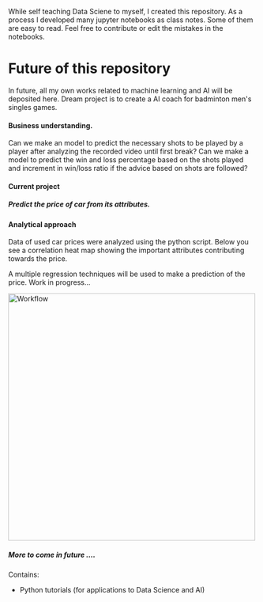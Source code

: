 While self teaching Data Sciene to myself, I created this repository. As a process I developed many jupyter notebooks as class notes. Some of them are easy to read. Feel free to contribute or edit the mistakes in the notebooks.

# Future of this repository
In future, all my own works related to machine learning and AI will be deposited here. Dream project is to create a AI coach for badminton men's singles games.

#### Business understanding.
Can we make an model to predict the necessary shots to be played by a player after analyzing the recorded video until first break?
Can we make a model to predict the win and loss percentage based on the shots played and increment in win/loss ratio if the advice based on shots are followed?


#### Current project
##### Predict the price of car from its attributes.

#### Analytical approach
Data of used car prices were analyzed using the python script. Below you see a correlation heat map showing the important attributes contributing towards the price.

A multiple regression techniques will be used to make a prediction of the price. Work in progress...

<img src="https://github.com/RamanathanVaradharajan/Python-for-Data-Science/blob/master/assets/websiteimage.png" alt="Workflow" width="500" height="500">

##### More to come in future ....



Contains:
* Python tutorials (for applications to Data Science and AI)
